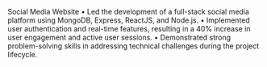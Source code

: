 Social Media Website
• Led the development of a full-stack social media platform using MongoDB, Express, ReactJS, and Node.js.
• Implemented user authentication and real-time features, resulting in a 40% increase in user engagement and active user sessions.
• Demonstrated strong problem-solving skills in addressing technical challenges during the project lifecycle.
